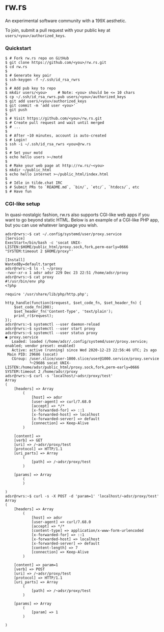 # rw.rs

An experimental software community with a 199X aesthetic.

To join, submit a pull request with your public key at `users/<you>/authorized_keys`.

### Quickstart

    $ # Fork rw.rs repo on GitHub
    $ git clone https://github.com/<you>/rw.rs.git
    $ cd rw.rs
    $
    $ # Generate key pair
    $ ssh-keygen -f ~/.ssh/id_rsa_rwrs
    $
    $ # Add pub key to repo
    $ mkdir users/<you>     # Note: <you> should be <= 10 chars
    $ cp ~/.ssh/id_rsa_rwrs.pub users/<you>/authorized_keys
    $ git add users/<you>/authorized_keys
    $ git commit -m 'add user <you>'
    $ git push
    $
    $ # Visit https://github.com/<you>/rw.rs.git
    $ # Create pull request and wait until merged
    $ # ...
    $
    $ # After ~10 minutes, account is auto-created
    $ # Login!
    $ ssh -i ~/.ssh/id_rsa_rwrs <you>@rw.rs
    $
    $ # Set your motd
    $ echo hello users >~/motd
    $
    $ # Make your web page at http://rw.rs/~<you>
    $ mkdir ~/public_html
    $ echo hello internet >~/public_html/index.html
    $
    $ # Idle in tilde.chat IRC
    $ # Submit PRs to `README.md`, `bin/`, `etc/`, `htdocs/`, etc
    $ # Have fun

### CGI-like setup

In quasi-nostalgic fashion, rw.rs also supports CGI-like web apps if you want
to go beyond static HTML. Below is an example of a CGI-like PHP app, but you
can use whatever language you wish.

    adsr@rwrs:~$ cat ~/.config/systemd/user/proxy.service
    [Service]
    ExecStart=/bin/bash -c 'socat UNIX-LISTEN:$HOME/public_html/proxy.sock,fork,perm-early=0666 "SYSTEM:timeout 2 $HOME/proxy"'

    [Install]
    WantedBy=default.target
    adsr@rwrs:~$ ls -l ~/proxy
    -rwxr-xr-x 1 adsr adsr 229 Dec 23 22:51 /home/adsr/proxy
    adsr@rwrs:~$ cat proxy
    #!/usr/bin/env php
    <?php

    require '/usr/share/lib/php/http.php';

    http_handle(function($request, $set_code_fn, $set_header_fn) {
        $set_code_fn(200);
        $set_header_fn('Content-Type', 'text/plain');
        print_r($request);
    });
    adsr@rwrs:~$ systemctl --user daemon-reload
    adsr@rwrs:~$ systemctl --user start proxy
    adsr@rwrs:~$ systemctl --user status proxy
    ● proxy.service
       Loaded: loaded (/home/adsr/.config/systemd/user/proxy.service; enabled; vendor preset: enabled)
       Active: active (running) since Wed 2020-12-23 22:56:46 UTC; 2s ago
     Main PID: 29686 (socat)
       CGroup: /user.slice/user-1000.slice/user@1000.service/proxy.service
               └─29686 socat UNIX-LISTEN:/home/adsr/public_html/proxy.sock,fork,perm-early=0666 SYSTEM:timeout 2 /home/adsr/proxy
    adsr@rwrs:~$ curl -s 'localhost/~adsr/proxy/test'
    Array
    (
        [headers] => Array
            (
                [host] => adsr
                [user-agent] => curl/7.68.0
                [accept] => */*
                [x-forwarded-for] => ::1
                [x-forwarded-host] => localhost
                [x-forwarded-server] => default
                [connection] => Keep-Alive
            )

        [content] =>
        [verb] => GET
        [uri] => /~adsr/proxy/test
        [protocol] => HTTP/1.1
        [uri_parts] => Array
            (
                [path] => /~adsr/proxy/test
            )

        [params] => Array
            (
            )

    )
    adsr@rwrs:~$ curl -s -X POST -d 'param=1' 'localhost/~adsr/proxy/test'
    Array
    (
        [headers] => Array
            (
                [host] => adsr
                [user-agent] => curl/7.68.0
                [accept] => */*
                [content-type] => application/x-www-form-urlencoded
                [x-forwarded-for] => ::1
                [x-forwarded-host] => localhost
                [x-forwarded-server] => default
                [content-length] => 7
                [connection] => Keep-Alive
            )

        [content] => param=1
        [verb] => POST
        [uri] => /~adsr/proxy/test
        [protocol] => HTTP/1.1
        [uri_parts] => Array
            (
                [path] => /~adsr/proxy/test
            )

        [params] => Array
            (
                [param] => 1
            )

    )
